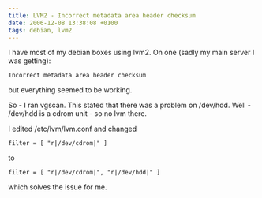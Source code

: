 ```yaml
---
title: LVM2 - Incorrect metadata area header checksum
date: 2006-12-08 13:38:08 +0100
tags: debian, lvm2
---
```


I have most of my debian boxes using lvm2. On one (sadly my main server I was getting):

    Incorrect metadata area header checksum

but everything seemed to be working.

So - I ran vgscan. This stated that there was a problem on /dev/hdd. Well - /dev/hdd is a cdrom unit - so no lvm there.

I edited /etc/lvm/lvm.conf and changed

    filter = [ "r|/dev/cdrom|" ]

to

    filter = [ "r|/dev/cdrom|", "r|/dev/hdd|" ]

which solves the issue for me.
